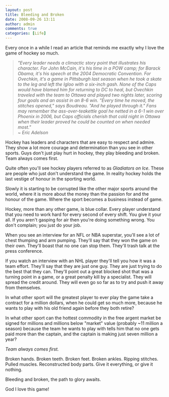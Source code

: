 ```yaml
---
layout: post
title: Bleeding and Broken
date: 2008-09-26 13:11
author: admin
comments: true
categories: [Life]
---
```

Every once in a while I read an article that reminds me exactly why I love the game of hockey so much.

<blockquote cite="http://sports.espn.go.com/espnmag/story?section=magazine&id=3604260">
<i>"Every leader needs a climactic story point that illustrates his character. For John McCain, it's his time in a POW camp; for Barack Obama, it's his speech at the 2004 Democratic Convention. For Ovechkin, it's a game in Pittsburgh last season when he took a skate to the leg and left the Igloo with a six-inch gash. None of the Caps would have blamed him for returning to DC to heal, but Ovechkin traveled with the team to Ottawa and played two nights later, scoring four goals and an assist in an 8-6 win. "Every time he moved, the stitches opened," says Boudreau. "And he played through it." Fans may remember the ass-over-teakettle goal he netted in a 6-1 win over Phoenix in 2006, but Caps officials cherish that cold night in Ottawa when their leader proved he could be counted on when needed most."</i><i>
<br />
~ Eric Adelson
</i>
</blockquote>

Hockey has leaders and characters that are easy to respect and admire.  They show a lot more courage and determination than you see in other sports.  Guys don't just play hurt in hockey, they play bleeding and broken.  Team always comes first.

Quite often you'll see hockey players referred to as <i>Gladiators on Ice</i>.  These are people who just don't understand the game.  In reality hockey holds the last vestige of honour in the sporting world.

Slowly it is starting to be corrupted like the other major sports around the world, where it is more about the money than the passion for and the honour of the game.  Where the sport becomes a business instead of game.

Hockey, more than any other game, is blue collar.  Every player understand that you need to work hard for every second of every shift.  You give it your all.  If you aren't gasping for air then you're doing something wrong.  You don't complain; you just do your job.

When you see an interview for an NFL or NBA superstar, you'll see a lot of chest thumping and arm pumping.  They'll say that they won the game on their own.  They'll boast that no one can stop them.  They'll trash talk at the press conference.

If you watch an interview with an NHL player they'll tell you how it was a team effort.  They'll say that they are just one guy.  They are just trying to do the best that they can.  They'll point out a great blocked shot that was a turning point in a game, or a great penalty kill by a specialist.  They will spread the credit around.  They will even go so far as to try and push it away from themselves.

In what other sport will the greatest player to ever play the game take a contract for a million dollars, when he could get so much more, because he wants to play with his old friend again before they both retire?

In what other sport can the hottest commodity in the free argent market be signed for millions and millions below "market" value (probably ~11 million a season) because the team he wants to play with tells him that no one gets paid more than the captain, and the captain is making just seven million a year?

<i>Team always comes first.</i>

Broken hands.  Broken teeth.  Broken feet.  Broken ankles.  Ripping stitches.  Pulled muscles.  Reconstructed body parts.  Give it everything, or give it nothing.

Bleeding and broken, the path to glory awaits.

God I love this game!


